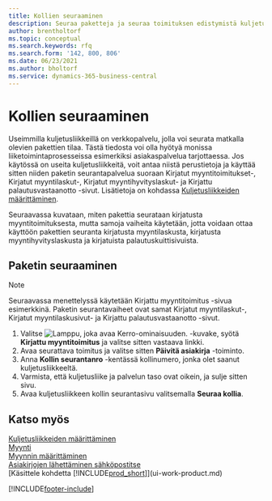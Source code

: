 ```yaml
---
title: Kollien seuraaminen
description: Seuraa paketteja ja seuraa toimituksen edistymistä kuljetusliikkeen internetseurantapalvelun avulla.
author: brentholtorf
ms.topic: conceptual
ms.search.keywords: rfq
ms.search.form: '142, 800, 806'
ms.date: 06/23/2021
ms.author: bholtorf
ms.service: dynamics-365-business-central
---
```

# Kollien seuraaminen
Useimmilla kuljetusliikkeillä on verkkopalvelu, jolla voi seurata matkalla olevien pakettien tilaa. Tästä tiedosta voi olla hyötyä monissa liiketoimintaprosesseissa esimerkiksi asiakaspalvelua tarjottaessa. Jos käytössä on useita kuljetusliikkeitä, voit antaa niistä perustietoja ja käyttää sitten niiden paketin seurantapalvelua suoraan Kirjatut myyntitoimitukset-, Kirjatut myyntilaskut-, Kirjatut myyntihyvityslaskut- ja Kirjattu palautusvastaanotto -sivut. Lisätietoja on kohdassa [Kuljetusliikkeiden määrittäminen](sales-how-to-set-up-shipping-agents.md). 

Seuraavassa kuvataan, miten pakettia seurataan kirjatusta myyntitoimituksesta, mutta samoja vaiheita käytetään, jotta voidaan ottaa käyttöön pakettien seuranta kirjatusta myyntilaskusta, kirjatusta myyntihyvityslaskusta ja kirjatuista palautuskuittisivuista.  

## Paketin seuraaminen

> [!NOTE]
> Seuraavassa menettelyssä käytetään Kirjattu myyntitoimitus -sivua esimerkkinä. Paketin seurantavaiheet ovat samat Kirjatut myyntilaskut-, Kirjatut myyntilaskusivut- ja Kirjattu palautusvastaanotto -sivut.

1. Valitse ![Lamppu, joka avaa Kerro-ominaisuuden.](media/ui-search/search_small.png "Kerro, mitä haluat tehdä") -kuvake, syötä **Kirjattu myyntitoimitus** ja valitse sitten vastaava linkki.
2. Avaa seurattava toimitus ja valitse sitten **Päivitä asiakirja** -toiminto.
3. Anna **Kollin seurantanro** -kentässä kollinumero, jonka olet saanut kuljetusliikkeeltä. 
4. Varmista, että kuljetusliike ja palvelun taso ovat oikein, ja sulje sitten sivu.
5. Avaa kuljetusliikkeen kollin seurantasivu valitsemalla **Seuraa kollia**.

## Katso myös

[Kuljetusliikkeiden määrittäminen](sales-how-to-set-up-shipping-agents.md)  
[Myynti](sales-manage-sales.md)  
[Myynnin määrittäminen](sales-setup-sales.md)  
[Asiakirjojen lähettäminen sähköpostitse](ui-how-send-documents-email.md)  
[Käsittele kohdetta [!INCLUDE[prod_short](includes/prod_short.md)]](ui-work-product.md)


[!INCLUDE[footer-include](includes/footer-banner.md)]